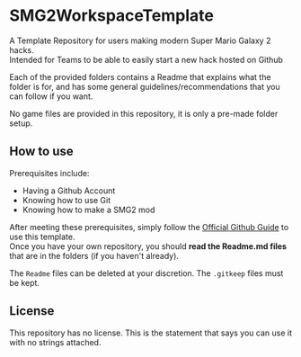 # SMG2WorkspaceTemplate
A Template Repository for users making modern Super Mario Galaxy 2 hacks.<br/>Intended for Teams to be able to easily start a new hack hosted on Github

Each of the provided folders contains a Readme that explains what the folder is for, and has some general guidelines/recommendations that you can follow if you want.

No game files are provided in this repository, it is only a pre-made folder setup.

## How to use
Prerequisites include:
- Having a Github Account
- Knowing how to use Git
- Knowing how to make a SMG2 mod

After meeting these prerequisites, simply follow the [Official Github Guide](https://docs.github.com/en/repositories/creating-and-managing-repositories/creating-a-repository-from-a-template) to use this template.<br/>Once you have your own repository, you should **read the Readme.md files** that are in the folders (if you haven't already).

The `Readme` files can be deleted at your discretion. The `.gitkeep` files must be kept.


## License
This repository has no license. This is the statement that says you can use it with no strings attached.

